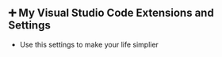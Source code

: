 ## ➕​ My Visual Studio Code Extensions and Settings

-   Use this settings to make your life simplier
